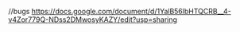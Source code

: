//bugs
https://docs.google.com/document/d/1YalB56lbHTQCRB__4-v4Zor779Q-NDss2DMwosyKAZY/edit?usp=sharing
